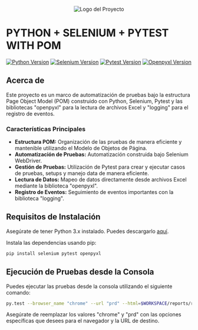 <p align="center">
  <img src="https://camo.githubusercontent.com/a58601f5f61b883cff2da374ec3e1b1b14596a5083ffb4e2dcbd8c0fb8e4fca3/68747470733a2f2f73656c656e69756d2d707974686f6e2e636f6d2f77702d636f6e74656e742f75706c6f6164732f323031372f31312f63726f707065642d6c6f676f2d6d696e692e706e67" alt="Logo del Proyecto">
</p>

# PYTHON + SELENIUM + PYTEST WITH POM

[![Python Version](https://img.shields.io/badge/python-3.x-blue.svg)](https://www.python.org/downloads/)
[![Selenium Version](https://img.shields.io/badge/selenium-4.x-green.svg)](https://pypi.org/project/selenium/)
[![Pytest Version](https://img.shields.io/badge/pytest-7.x-red.svg)](https://docs.pytest.org/en/latest/)
[![Openpyxl Version](https://img.shields.io/badge/openpyxl-3.x-orange.svg)](https://openpyxl.readthedocs.io/en/stable/)

## Acerca de

Este proyecto es un marco de automatización de pruebas bajo la estructura Page Object Model (POM) construido con Python, Selenium, Pytest y las bibliotecas "openpyxl" para la lectura de archivos Excel y "logging" para el registro de eventos.

### Características Principales

- **Estructura POM:** Organización de las pruebas de manera eficiente y mantenible utilizando el Modelo de Objetos de Página.
- **Automatización de Pruebas:** Automatización construida bajo Selenium WebDriver.
- **Gestión de Pruebas:** Utilización de Pytest para crear y ejecutar casos de pruebas, setups y manejo data de manera eficiente.
- **Lectura de Datos:** Mapeo de datos directamente desde archivos Excel mediante la biblioteca "openpyxl".
- **Registro de Eventos:** Seguimiento de eventos importantes con la biblioteca "logging".

## Requisitos de Instalación

Asegúrate de tener Python 3.x instalado. Puedes descargarlo [aquí](https://www.python.org/downloads/release).

Instala las dependencias usando pip:

```bash
pip install selenium pytest openpyxl
```

## Ejecución de Pruebas desde la Consola

Puedes ejecutar las pruebas desde la consola utilizando el siguiente comando:

```bash
py.test --browser_name "chrome" --url "prd" --html=$WORKSPACE/reports/report.html
```

Asegúrate de reemplazar los valores "chrome" y "prd" con las opciones específicas que desees para el navegador y la URL de destino. 